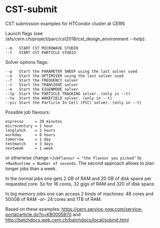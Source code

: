 # CST-submit
CST submission examples for HTCondor cluster at CERN

Launch flags (see /afs/cern.ch/project/parc/cst2018/cst_design_environment --help):

```
--m   START CST MICROWAVE STUDIO
--t   START CST PARTICLE STUDIO
```

Solver options flags:
```
--p   Start the PARAMETER SWEEP using the last solver used
--o   Start the OPTIMISER using the last solver used
--f   Start the FREQUENCY solver
--r   Start the TRANSIENT solver
--e   Start the EIGENMODE solver
--tp  Start the PARTICLE TRACKING solver. (only in --t)
--tw  Start the WAKEFIELD solver. (only in --t)
--pic Start the Particle In Cell (PIC) solver. (only in --t)
```
Possible job flavours:
```
espresso     = 20 minutes
microcentury = 1 hour
longlunch    = 2 hours
workday      = 8 hours
tomorrow     = 1 day
testmatch    = 3 days
nextweek     = 1 week
```

or otherwise change `+JobFlavour = "the flavour you picked"` to `+MaxRuntime = Number of seconds`. The second approach allows to plan longer jobs than a week.

In the normal jobs one gets 2 GB of RAM and 20 GB of disk space per requested core. So for 16 cores, 32 gigs of RAM and 320 of disk space.

In big memory jobs one can access 2 kinds of machines: 48 cores and 500GB of RAM -or- 24 cores and 1TB of RAM.





Based on these examples: https://cern.service-now.com/service-portal/article.do?n=KB0005870 and 
http://batchdocs.web.cern.ch/batchdocs/local/submit.html 
